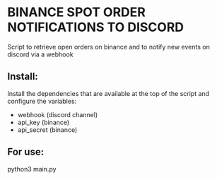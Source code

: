 # BINANCE SPOT ORDER NOTIFICATIONS TO DISCORD
Script to retrieve open orders on binance and to notify new events on discord via a webhook

## Install:

Install the dependencies that are available at the top of the script
and configure the variables:
- webhook (discord channel)
- api_key (binance)
- api_secret (binance)

## For use:

python3 main.py


